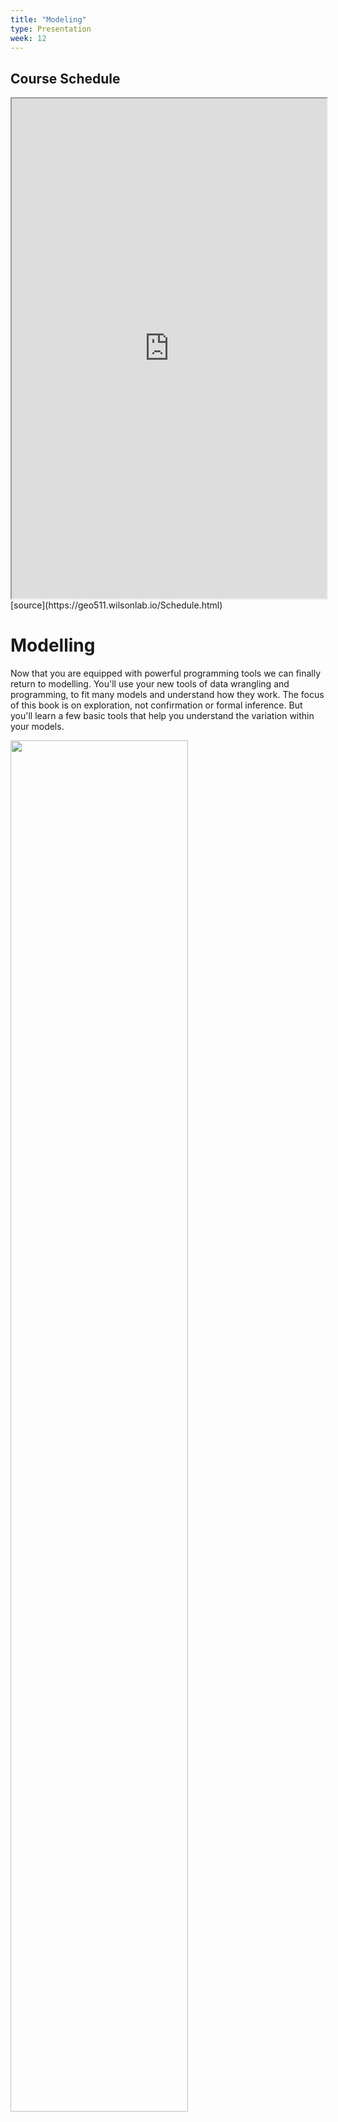 ```yaml
---
title: "Modeling"
type: Presentation
week: 12
---
```





## Course Schedule

<iframe
  src="https://geo511.wilsonlab.io/Schedule.html"
  width="100%" height="800">
</iframe>
[source](https://geo511.wilsonlab.io/Schedule.html)

# Modelling

Now that you are equipped with powerful programming tools we can finally return to modelling. You'll use your new tools of data wrangling and programming, to fit many models and understand how they work. The focus of this book is on exploration, not confirmation or formal inference. But you'll learn a few basic tools that help you understand the variation within your models.

<img src="PS_01_img/data-science.png" width="75%" />

## Modeling goals

 * generate low-dimensional summary of a dataset
 * generate and/or test hypotheses
 * make predictions
 
This is not a modelling course - my hope is to build your intuition about how statistical models work and provide some useful tools.


## Linear models
* In [model basics], you'll learn how models work mechanistically, focussing on
  the important family of linear models. You'll learn general tools for gaining
  insight into what a predictive model tells you about your data, focussing on
  simple simulated datasets.

* In [model building], you'll learn how to use models to pull out known
  patterns in real data. Once you have recognised an important pattern
  it's useful to make it explicit in a model, because then you can
  more easily see the subtler signals that remain.

* In [many models], you'll learn how to use many simple models to help 
  understand complex datasets. This is a powerful technique, but to access
  it you'll need to combine modelling and programming tools.

These topics are notable because of what they don't include: any tools for quantitatively assessing models. That is deliberate: precisely quantifying a model requires a couple of big ideas that we just don't have the space to cover here. For now, you'll rely on qualitative assessment and your natural scepticism. In [Learning more about models], we'll point you to other resources where you can learn more.

## Hypothesis generation vs. hypothesis confirmation

In this book, we are going to use models as a tool for exploration, completing the trifecta of the tools for EDA that were introduced in Part 1. This is not how models are usually taught, but as you will see, models are an important tool for exploration. Traditionally, the focus of modelling is on inference, or for confirming that an hypothesis is true. Doing this correctly is not complicated, but it is hard. There is a pair of ideas that you must understand in order to do inference correctly:

1. Each observation can either be used for exploration or confirmation, 
   not both.

1. You can use an observation as many times as you like for exploration,
   but you can only use it once for confirmation. As soon as you use an 
   observation twice, you've switched from confirmation to exploration.
   
This is necessary because to confirm a hypothesis you must use data independent of the data that you used to generate the hypothesis. Otherwise you will be over optimistic. There is absolutely nothing wrong with exploration, but you should never sell an exploratory analysis as a confirmatory analysis because it is fundamentally misleading. 

If you are serious about doing an confirmatory analysis, one approach is to split your data into three pieces before you begin the analysis:

## Data use in model building and testing

1.  60% of your data: __training__ (or exploration) set. You're 
    allowed to do anything you like with this data: visualise it and fit tons 
    of models to it.
  
1.  20% __query__ set. You can use this data to compare models 
    or visualisations by hand, but you're not allowed to use it as part of
    an automated process.

1.  20% __test__ set. You can only use this data ONCE, to test your final model. 
    

## Introduction

The goal of a model is to provide a simple low-dimensional summary of a dataset. In the context of this book we're going to use models to partition data into patterns and residuals. Strong patterns will hide subtler trends, so we'll use models to help peel back layers of structure as we explore a dataset.

However, before we can start using models on interesting, real, datasets, you need to understand the basics of how models work. For that reason, this chapter of the book is unique because it uses only simulated datasets. These datasets are very simple, and not at all interesting, but they will help you understand the essence of modelling before you apply the same techniques to real data in the next chapter.

There are two parts to a model:

1.  First, you define a __family of models__ that express a precise, but 
    generic, pattern that you want to capture. For example, the pattern 
    might be a straight line, or a quadratic curve. You will express
    the model family as an equation like `y = a_1 * x + a_2` or 
    `y = a_1 * x ^ a_2`. Here, `x` and `y` are known variables from your
    data, and `a_1` and `a_2` are parameters that can vary to capture 
    different patterns.

1.  Next, you generate a __fitted model__ by finding the model from the 
    family that is the closest to your data. This takes the generic model 
    family and makes it specific, like `y = 3 * x + 7` or `y = 9 * x ^ 2`.

It's important to understand that a fitted model is just the closest model from a family of models. That implies that you have the "best" model (according to some criteria); it doesn't imply that you have a good model and it certainly doesn't imply that the model is "true". George Box puts this well in his famous aphorism:

> All models are wrong, but some are useful.

It's worth reading the fuller context of the quote:

> Now it would be very remarkable if any system existing in the real world 
> could be exactly represented by any simple model. However, cunningly chosen 
> parsimonious models often do provide remarkably useful approximations. For 
> example, the law PV = RT relating pressure P, volume V and temperature T of 
> an "ideal" gas via a constant R is not exactly true for any real gas, but it 
> frequently provides a useful approximation and furthermore its structure is 
> informative since it springs from a physical view of the behavior of gas 
> molecules.
> 
> For such a model there is no need to ask the question "Is the model true?". 
> If "truth" is to be the "whole truth" the answer must be "No". The only 
> question of interest is "Is the model illuminating and useful?".

The goal of a model is not to uncover truth, but to discover a simple approximation that is still useful. 

### Prerequisites

In this chapter we'll use the modelr package which wraps around base R's modelling functions to make them work naturally in a pipe.


``` r
library(tidyverse)

library(modelr)
options(na.action = na.warn)
```

## A simple model

Lets take a look at the simulated dataset `sim1`, included with the modelr package. It contains two continuous variables, `x` and `y`. Let's plot them to see how they're related:


``` r
ggplot(sim1, aes(x, y)) + 
  geom_point()
```

![](PS_13_files/figure-revealjs/unnamed-chunk-4-1.png)<!-- -->

You can see a strong pattern in the data. Let's use a model to capture that pattern and make it explicit. It's our job to supply the basic form of the model. In this case, the relationship looks linear, i.e. `y = a_0 + a_1 * x`.  Let's start by getting a feel for what models from that family look like by randomly generating a few and overlaying them on the data. For this simple case, we can use `geom_abline()` which takes a slope and intercept as parameters. Later on we'll learn more general techniques that work with any model.


``` r
models <- tibble(
  a1 = runif(250, -20, 40),
  a2 = runif(250, -5, 5)
)

ggplot(sim1, aes(x, y)) + 
  geom_abline(aes(intercept = a1, slope = a2), data = models, alpha = 1/4) +
  geom_point() 
```

![](PS_13_files/figure-revealjs/unnamed-chunk-5-1.png)<!-- -->

There are 250 models on this plot, but a lot are really bad! We need to find the good models by making precise our intuition that a good model is "close" to the data. We need a way to quantify the distance between the data and a model. Then we can fit the model by finding the value of `a_0` and `a_1` that generate the model with the smallest distance from this data.

One easy place to start is to find the vertical distance between each point and the model, as in the following diagram. (Note that I've shifted the x values slightly so you can see the individual distances.)

![](PS_13_files/figure-revealjs/unnamed-chunk-6-1.png)<!-- -->

This distance is just the difference between the y value given by the model (the __prediction__), and the actual y value in the data (the __response__).

To compute this distance, we first turn our model family into an R function. This takes the model parameters and the data as inputs, and gives values predicted by the model as output:


``` r
model1 <- function(a, data) {
  a[1] + data$x * a[2]
}
model1(c(7, 1.5), sim1)
```

```
##  [1]  8.5  8.5  8.5 10.0 10.0 10.0 11.5 11.5 11.5 13.0 13.0 13.0 14.5 14.5 14.5
## [16] 16.0 16.0 16.0 17.5 17.5 17.5 19.0 19.0 19.0 20.5 20.5 20.5 22.0 22.0 22.0
```

Next, we need some way to compute an overall distance between the predicted and actual values. In other words, the plot above shows 30 distances: how do we collapse that into a single number?

One common way to do this in statistics to use the "root-mean-squared deviation". We compute the difference between actual and predicted, square them, average them, and the take the square root. This distance has lots of appealing mathematical properties, which we're not going to talk about here. You'll just have to take my word for it!


``` r
measure_distance <- function(mod, data) {
  diff <- data$y - model1(mod, data)
  sqrt(mean(diff ^ 2))
}
measure_distance(c(7, 1.5), sim1)
```

```
## [1] 2.665212
```

Now we can use purrr to compute the distance for all the models defined above. We need a helper function because our distance function expects the model as a numeric vector of length 2.


``` r
sim1_dist <- function(a1, a2) {
  measure_distance(c(a1, a2), sim1)
}

models <- models %>% 
  mutate(dist = purrr::map2_dbl(a1, a2, sim1_dist))
models
```

```
## # A tibble: 250 × 3
##         a1     a2  dist
##      <dbl>  <dbl> <dbl>
##  1  -2.49   2.16   6.50
##  2  -7.05  -1.58  33.0 
##  3 -13.0   -0.477 32.0 
##  4   0.377  3.32   5.28
##  5  29.7    1.80  24.2 
##  6 -18.8   -3.13  53.6 
##  7  15.9   -0.842  9.57
##  8  13.6   -0.107  7.01
##  9  25.3   -2.92  15.7 
## 10 -17.1   -3.37  53.5 
## # ℹ 240 more rows
```

Next, let's overlay the 10 best models on to the data. I've coloured the models by `-dist`: this is an easy way to make sure that the best models (i.e. the ones with the smallest distance) get the brighest colours.


``` r
ggplot(sim1, aes(x, y)) + 
  geom_point(size = 2, colour = "grey30") + 
  geom_abline(
    aes(intercept = a1, slope = a2, colour = -dist), 
    data = filter(models, rank(dist) <= 10)
  )
```

![](PS_13_files/figure-revealjs/unnamed-chunk-10-1.png)<!-- -->

We can also think about these models as observations, and visualising with a scatterplot of `a1` vs  `a2`, again coloured by `-dist`. We can no longer directly see how the model compares to the data, but we can see many models at once. Again, I've highlighted the 10 best models, this time by drawing red circles underneath them.


``` r
ggplot(models, aes(a1, a2)) +
  geom_point(data = filter(models, rank(dist) <= 10), size = 4, colour = "red") +
  geom_point(aes(colour = -dist))
```

![](PS_13_files/figure-revealjs/unnamed-chunk-11-1.png)<!-- -->

Instead of trying lots of random models, we could be more systematic and generate an evenly spaced grid of points (this is called a grid search). I picked the parameters of the grid roughly by looking at where the best models were in the plot above.


``` r
grid <- expand.grid(
  a1 = seq(-5, 20, length = 25),
  a2 = seq(1, 3, length = 25)
  ) %>% 
  mutate(dist = purrr::map2_dbl(a1, a2, sim1_dist))

grid %>% 
  ggplot(aes(a1, a2)) +
  geom_point(data = filter(grid, rank(dist) <= 10), size = 4, colour = "red") +
  geom_point(aes(colour = -dist)) 
```

![](PS_13_files/figure-revealjs/unnamed-chunk-12-1.png)<!-- -->

When you overlay the best 10 models back on the original data, they all look pretty good:


``` r
ggplot(sim1, aes(x, y)) + 
  geom_point(size = 2, colour = "grey30") + 
  geom_abline(
    aes(intercept = a1, slope = a2, colour = -dist), 
    data = filter(grid, rank(dist) <= 10)
  )
```

![](PS_13_files/figure-revealjs/unnamed-chunk-13-1.png)<!-- -->

You could imagine iteratively making the grid finer and finer until you narrowed in on the best model. But there's a better way to tackle that problem: a numerical minimisation tool called Newton-Raphson search. The intuition of Newton-Raphson is pretty simple: you pick a starting point and look around for the steepest slope. You then ski down that slope a little way, and then repeat again and again, until you can't go any lower. In R, we can do that with `optim()`:


``` r
best <- optim(c(0, 0), measure_distance, data = sim1)
best$par
```

```
## [1] 4.222248 2.051204
```

``` r
ggplot(sim1, aes(x, y)) + 
  geom_point(size = 2, colour = "grey30") + 
  geom_abline(intercept = best$par[1], slope = best$par[2])
```

![](PS_13_files/figure-revealjs/unnamed-chunk-14-1.png)<!-- -->

Don't worry too much about the details of how `optim()` works. It's the intuition that's important here. If you have a function that defines the distance between a model and a dataset, an algorithm that can minimise that distance by modifying the parameters of the model, you can find the best model. The neat thing about this approach is that it will work for any family of models that you can write an equation for. 

There's one more approach that we can use for this model, because it's a special case of a broader family: linear models. A linear model has the general form `y = a_1 + a_2 * x_1 + a_3 * x_2 + ... + a_n * x_(n - 1)`. So this simple model is equivalent to a general linear model where n is 2 and `x_1` is `x`. R has a tool specifically designed for fitting linear models called `lm()`. `lm()` has a special way to specify the model family: formulas. Formulas look like `y ~ x`, which `lm()` will translate to a function like `y = a_1 + a_2 * x`. We can fit the model and look at the output:


``` r
sim1_mod <- lm(y ~ x, data = sim1)
coef(sim1_mod)
```

```
## (Intercept)           x 
##    4.220822    2.051533
```

These are exactly the same values we got with `optim()`! Behind the scenes `lm()` doesn't use `optim()` but instead takes advantage of the mathematical structure of linear models. Using some connections between geometry, calculus, and linear algebra, `lm()` actually finds the closest model in a single step, using a sophisticated algorithm. This approach is both faster, and guarantees that there is a global minimum.

### Exercises

1.  One downside of the linear model is that it is sensitive to unusual values
    because the distance incorporates a squared term. Fit a linear model to 
    the simulated data below, and visualise the results. Rerun a few times to
    generate different simulated datasets. What do you notice about the model? 
    
    
    ``` r
    sim1a <- tibble(
      x = rep(1:10, each = 3),
      y = x * 1.5 + 6 + rt(length(x), df = 2)
    )
    ```

1.  One way to make linear models more robust is to use a different distance
    measure. For example, instead of root-mean-squared distance, you could use
    mean-absolute distance:
    
    
    ``` r
    measure_distance <- function(mod, data) {
      diff <- data$y - model1(mod, data)
      mean(abs(diff))
    }
    ```
    
    Use `optim()` to fit this model to the simulated data above and compare it 
    to the linear model.

1.  One challenge with performing numerical optimisation is that it's only
    guaranteed to find one local optimum. What's the problem with optimising
    a three parameter model like this?
    
    
    ``` r
    model1 <- function(a, data) {
      a[1] + data$x * a[2] + a[3]
    }
    ```

## Visualising models

For simple models, like the one above, you can figure out what pattern the model captures by carefully studying the model family and the fitted coefficients. And if you ever take a statistics course on modelling, you're likely to spend a lot of time doing just that. Here, however, we're going to take a different tack. We're going to focus on understanding a model by looking at its predictions. This has a big advantage: every type of predictive model makes predictions (otherwise what use would it be?) so we can use the same set of techniques to understand any type of predictive model.

It's also useful to see what the model doesn't capture, the so-called residuals which are left after subtracting the predictions from the data. Residuals are powerful because they allow us to use models to remove striking patterns so we can study the subtler trends that remain.

### Predictions

To visualise the predictions from a model, we start by generating an evenly spaced grid of values that covers the region where our data lies. The easiest way to do that is to use `modelr::data_grid()`. Its first argument is a data frame, and for each subsequent argument it finds the unique variables and then generates all combinations:


``` r
grid <- sim1 %>% 
  data_grid(x) 
grid
```

```
## # A tibble: 10 × 1
##        x
##    <int>
##  1     1
##  2     2
##  3     3
##  4     4
##  5     5
##  6     6
##  7     7
##  8     8
##  9     9
## 10    10
```

(This will get more interesting when we start to add more variables to our model.)

Next we add predictions. We'll use `modelr::add_predictions()` which takes a data frame and a model. It adds the predictions from the model to a new column in the data frame:


``` r
grid <- grid %>% 
  add_predictions(sim1_mod) 
grid
```

```
## # A tibble: 10 × 2
##        x  pred
##    <int> <dbl>
##  1     1  6.27
##  2     2  8.32
##  3     3 10.4 
##  4     4 12.4 
##  5     5 14.5 
##  6     6 16.5 
##  7     7 18.6 
##  8     8 20.6 
##  9     9 22.7 
## 10    10 24.7
```

(You can also use this function to add predictions to your original dataset.)

Next, we plot the predictions. You might wonder about all this extra work compared to just using `geom_abline()`. But the advantage of this approach is that it will work with _any_ model in R, from the simplest to the most complex. You're only limited by your visualisation skills. For more ideas about how to visualise more complex model types, you might try <http://vita.had.co.nz/papers/model-vis.html>.


``` r
ggplot(sim1, aes(x)) +
  geom_point(aes(y = y)) +
  geom_line(aes(y = pred), data = grid, colour = "red", size = 1)
```

```
## Warning: Using `size` aesthetic for lines was deprecated in ggplot2 3.4.0.
## ℹ Please use `linewidth` instead.
## This warning is displayed once every 8 hours.
## Call `lifecycle::last_lifecycle_warnings()` to see where this warning was
## generated.
```

![](PS_13_files/figure-revealjs/unnamed-chunk-21-1.png)<!-- -->

### Residuals

The flip-side of predictions are __residuals__. The predictions tells you the pattern that the model has captured, and the residuals tell you what the model has missed. The residuals are just the distances between the observed and predicted values that we computed above. 

We add residuals to the data with `add_residuals()`, which works much like `add_predictions()`. Note, however, that we use the original dataset, not a manufactured grid. This is because to compute residuals we need actual y values.


``` r
sim1 <- sim1 %>% 
  add_residuals(sim1_mod)
sim1
```

```
## # A tibble: 30 × 3
##        x     y    resid
##    <int> <dbl>    <dbl>
##  1     1  4.20 -2.07   
##  2     1  7.51  1.24   
##  3     1  2.13 -4.15   
##  4     2  8.99  0.665  
##  5     2 10.2   1.92   
##  6     2 11.3   2.97   
##  7     3  7.36 -3.02   
##  8     3 10.5   0.130  
##  9     3 10.5   0.136  
## 10     4 12.4   0.00763
## # ℹ 20 more rows
```

There are a few different ways to understand what the residuals tell us about the model. One way is to simply draw a frequency polygon to help us understand the spread of the residuals:


``` r
ggplot(sim1, aes(resid)) + 
  geom_freqpoly(binwidth = 0.5)
```

![](PS_13_files/figure-revealjs/unnamed-chunk-23-1.png)<!-- -->

This helps you calibrate the quality of the model: how far away are the predictions from the observed values?  Note that the average of the residual will always be 0.

You'll often want to recreate plots using the residuals instead of the original predictor. You'll see a lot of that in the next chapter.


``` r
ggplot(sim1, aes(x, resid)) + 
  geom_ref_line(h = 0) +
  geom_point() 
```

![](PS_13_files/figure-revealjs/unnamed-chunk-24-1.png)<!-- -->

This looks like random noise, suggesting that our model has done a good job of capturing the patterns in the dataset.

### Exercises

1.  Instead of using `lm()` to fit a straight line, you can use `loess()`
    to fit a smooth curve. Repeat the process of model fitting, 
    grid generation, predictions, and visualisation on `sim1` using 
    `loess()` instead of `lm()`. How does the result compare to 
    `geom_smooth()`?
    
1.  `add_predictions()` is paired with `gather_predictions()` and 
    `spread_predictions()`. How do these three functions differ?
    
1.  What does `geom_ref_line()` do? What package does it come from?
    Why is displaying a reference line in plots showing residuals
    useful and important?
    
1.  Why might you want to look at a frequency polygon of absolute residuals?
    What are the pros and cons compared to looking at the raw residuals?

## Formulas and model families

You've seen formulas before when using `facet_wrap()` and `facet_grid()`. In R, formulas provide a general way of getting "special behaviour". Rather than evaluating the values of the variables right away, they capture them so they can be interpreted by the function.

The majority of modelling functions in R use a standard conversion from formulas to functions. You've seen one simple conversion already: `y ~ x` is translated to `y = a_1 + a_2 * x`.  If you want to see what R actually does, you can use the `model_matrix()` function. It takes a data frame and a formula and returns a tibble that defines the model equation: each column in the output is associated with one coefficient in the model, the function is always `y = a_1 * out1 + a_2 * out_2`. For the simplest case of `y ~ x1` this shows us something interesting:


``` r
df <- tribble(
  ~y, ~x1, ~x2,
  4, 2, 5,
  5, 1, 6
)
model_matrix(df, y ~ x1)
```

```
## # A tibble: 2 × 2
##   `(Intercept)`    x1
##           <dbl> <dbl>
## 1             1     2
## 2             1     1
```

The way that R adds the intercept to the model is just by having a column that is full of ones.  By default, R will always add this column. If you don't want, you need to explicitly drop it with `-1`:


``` r
model_matrix(df, y ~ x1 - 1)
```

```
## # A tibble: 2 × 1
##      x1
##   <dbl>
## 1     2
## 2     1
```

The model matrix grows in an unsurprising way when you add more variables to the the model:


``` r
model_matrix(df, y ~ x1 + x2)
```

```
## # A tibble: 2 × 3
##   `(Intercept)`    x1    x2
##           <dbl> <dbl> <dbl>
## 1             1     2     5
## 2             1     1     6
```

This formula notation is sometimes called "Wilkinson-Rogers notation", and was initially described in _Symbolic Description of Factorial Models for Analysis of Variance_, by G. N. Wilkinson and C. E. Rogers <https://www.jstor.org/stable/2346786>. It's worth digging up and reading the original paper if you'd like to understand the full details of the modelling algebra.

The following sections expand on how this formula notation works for categorical variables, interactions, and transformation.

### Categorical variables

Generating a function from a formula is straight forward when the predictor is continuous, but things get a bit more complicated when the predictor is categorical. Imagine you have a formula like `y ~ sex`, where sex could either be male or female. It doesn't make sense to convert that to a formula like `y = x_0 + x_1 * sex` because `sex` isn't a number - you can't multiply it! Instead what R does is convert it to `y = x_0 + x_1 * sex_male` where `sex_male` is one if `sex` is male and zero otherwise:


``` r
df <- tribble(
  ~ sex, ~ response,
  "male", 1,
  "female", 2,
  "male", 1
)
model_matrix(df, response ~ sex)
```

```
## # A tibble: 3 × 2
##   `(Intercept)` sexmale
##           <dbl>   <dbl>
## 1             1       1
## 2             1       0
## 3             1       1
```

You might wonder why R also doesn't create a `sexfemale` column. The problem is that would create a column that is perfectly predictable based on the other columns (i.e. `sexfemale = 1 - sexmale`). Unfortunately the exact details of why this is a problem is beyond the scope of this book, but basically it creates a model family that is too flexible, and will have infinitely many models that are equally close to the data.

Fortunately, however, if you focus on visualising predictions you don't need to worry about the exact parameterisation. Let's look at some data and models to make that concrete. Here's the `sim2` dataset from modelr:


``` r
ggplot(sim2) + 
  geom_point(aes(x, y))
```

![](PS_13_files/figure-revealjs/unnamed-chunk-29-1.png)<!-- -->

We can fit a model to it, and generate predictions:


``` r
mod2 <- lm(y ~ x, data = sim2)

grid <- sim2 %>% 
  data_grid(x) %>% 
  add_predictions(mod2)
grid
```

```
## # A tibble: 4 × 2
##   x      pred
##   <chr> <dbl>
## 1 a      1.15
## 2 b      8.12
## 3 c      6.13
## 4 d      1.91
```

Effectively, a model with a categorical `x` will predict the mean value for each category. (Why? Because the mean minimises the root-mean-squared distance.) That's easy to see if we overlay the predictions on top of the original data:


``` r
ggplot(sim2, aes(x)) + 
  geom_point(aes(y = y)) +
  geom_point(data = grid, aes(y = pred), colour = "red", size = 4)
```

![](PS_13_files/figure-revealjs/unnamed-chunk-31-1.png)<!-- -->

You can't make predictions about levels that you didn't observe. Sometimes you'll do this by accident so it's good to recognise this error message:


``` r
tibble(x = "e") %>% 
  add_predictions(mod2)
```

```
## Error in model.frame.default(Terms, newdata, na.action = na.action, xlev = object$xlevels): factor x has new level e
```

### Interactions (continuous and categorical)

What happens when you combine a continuous and a categorical variable?  `sim3` contains a categorical predictor and a continuous predictor. We can visualise it with a simple plot:


``` r
ggplot(sim3, aes(x1, y)) + 
  geom_point(aes(colour = x2))
```

![](PS_13_files/figure-revealjs/unnamed-chunk-33-1.png)<!-- -->

There are two possible models you could fit to this data:


``` r
mod1 <- lm(y ~ x1 + x2, data = sim3)
mod2 <- lm(y ~ x1 * x2, data = sim3)
```

When you add variables with `+`, the model will estimate each effect independent of all the others. It's possible to fit the so-called interaction by using `*`. For example, `y ~ x1 * x2` is translated to `y = a_0 + a_1 * x1 + a_2 * x2 + a_12 * x1 * x2`. Note that whenever you use `*`, both the interaction and the individual components are included in the model.

To visualise these models we need two new tricks:

1.  We have two predictors, so we need to give `data_grid()` both variables. 
    It finds all the unique values of `x1` and `x2` and then generates all
    combinations. 
   
1.  To generate predictions from both models simultaneously, we can use 
    `gather_predictions()` which adds each prediction as a row. The
    complement of `gather_predictions()` is `spread_predictions()` which adds 
    each prediction to a new column.
    
Together this gives us:


``` r
grid <- sim3 %>% 
  data_grid(x1, x2) %>% 
  gather_predictions(mod1, mod2)
grid
```

```
## # A tibble: 80 × 4
##    model    x1 x2     pred
##    <chr> <int> <fct> <dbl>
##  1 mod1      1 a      1.67
##  2 mod1      1 b      4.56
##  3 mod1      1 c      6.48
##  4 mod1      1 d      4.03
##  5 mod1      2 a      1.48
##  6 mod1      2 b      4.37
##  7 mod1      2 c      6.28
##  8 mod1      2 d      3.84
##  9 mod1      3 a      1.28
## 10 mod1      3 b      4.17
## # ℹ 70 more rows
```

We can visualise the results for both models on one plot using facetting:


``` r
ggplot(sim3, aes(x1, y, colour = x2)) + 
  geom_point() + 
  geom_line(data = grid, aes(y = pred)) + 
  facet_wrap(~ model)
```

![](PS_13_files/figure-revealjs/unnamed-chunk-36-1.png)<!-- -->

Note that the model that uses `+` has the same slope for each line, but different intercepts. The model that uses `*` has a different slope and intercept for each line.

Which model is better for this data? We can take look at the residuals. Here I've facetted by both model and `x2` because it makes it easier to see the pattern within each group.


``` r
sim3 <- sim3 %>% 
  gather_residuals(mod1, mod2)

ggplot(sim3, aes(x1, resid, colour = x2)) + 
  geom_point() + 
  facet_grid(model ~ x2)
```

![](PS_13_files/figure-revealjs/unnamed-chunk-37-1.png)<!-- -->

There is little obvious pattern in the residuals for `mod2`. The residuals for `mod1` show that the model has clearly missed some pattern in `b`, and less so, but still present is pattern in `c`, and `d`. You might wonder if there's a precise way to tell which of `mod1` or `mod2` is better. There is, but it requires a lot of mathematical background, and we don't really care. Here, we're interested in a qualitative assessment of whether or not the model has captured the pattern that we're interested in. 

### Interactions (two continuous)

Let's take a look at the equivalent model for two continuous variables. Initially things proceed almost identically to the previous example:


``` r
mod1 <- lm(y ~ x1 + x2, data = sim4)
mod2 <- lm(y ~ x1 * x2, data = sim4)

grid <- sim4 %>% 
  data_grid(
    x1 = seq_range(x1, 5), 
    x2 = seq_range(x2, 5) 
  ) %>% 
  gather_predictions(mod1, mod2)
grid
```

```
## # A tibble: 50 × 4
##    model    x1    x2   pred
##    <chr> <dbl> <dbl>  <dbl>
##  1 mod1   -1    -1    0.996
##  2 mod1   -1    -0.5 -0.395
##  3 mod1   -1     0   -1.79 
##  4 mod1   -1     0.5 -3.18 
##  5 mod1   -1     1   -4.57 
##  6 mod1   -0.5  -1    1.91 
##  7 mod1   -0.5  -0.5  0.516
##  8 mod1   -0.5   0   -0.875
##  9 mod1   -0.5   0.5 -2.27 
## 10 mod1   -0.5   1   -3.66 
## # ℹ 40 more rows
```

Note my use of `seq_range()` inside `data_grid()`. Instead of using every unique value of `x`, I'm going to use a regularly spaced grid of five values between the minimum and maximum numbers. It's probably not super important here, but it's a useful technique in general. There are two other useful arguments to `seq_range()`:

*  `pretty = TRUE` will generate a "pretty" sequence, i.e. something that looks
    nice to the human eye. This is useful if you want to produce tables of 
    output:
    
    
    ``` r
    seq_range(c(0.0123, 0.923423), n = 5)
    ```
    
    ```
    ## [1] 0.0123000 0.2400808 0.4678615 0.6956423 0.9234230
    ```
    
    ``` r
    seq_range(c(0.0123, 0.923423), n = 5, pretty = TRUE)
    ```
    
    ```
    ## [1] 0.0 0.2 0.4 0.6 0.8 1.0
    ```
    
*   `trim = 0.1` will trim off 10% of the tail values. This is useful if the 
    variables have a long tailed distribution and you want to focus on generating
    values near the center:
    
    
    ``` r
    x1 <- rcauchy(100)
    seq_range(x1, n = 5)
    ```
    
    ```
    ## [1] -188.68899 -137.80306  -86.91713  -36.03120   14.85472
    ```
    
    ``` r
    seq_range(x1, n = 5, trim = 0.10)
    ```
    
    ```
    ## [1] -18.8912505 -12.8519316  -6.8126127  -0.7732938   5.2660250
    ```
    
    ``` r
    seq_range(x1, n = 5, trim = 0.25)
    ```
    
    ```
    ## [1] -4.505561 -2.915958 -1.326355  0.263248  1.852851
    ```
    
    ``` r
    seq_range(x1, n = 5, trim = 0.50)
    ```
    
    ```
    ## [1] -1.0161953 -0.5842804 -0.1523656  0.2795493  0.7114642
    ```
    
*   `expand = 0.1` is in some sense the opposite of `trim()` it expands the 
    range by 10%.
    
    
    ``` r
    x2 <- c(0, 1)
    seq_range(x2, n = 5)
    ```
    
    ```
    ## [1] 0.00 0.25 0.50 0.75 1.00
    ```
    
    ``` r
    seq_range(x2, n = 5, expand = 0.10)
    ```
    
    ```
    ## [1] -0.050  0.225  0.500  0.775  1.050
    ```
    
    ``` r
    seq_range(x2, n = 5, expand = 0.25)
    ```
    
    ```
    ## [1] -0.1250  0.1875  0.5000  0.8125  1.1250
    ```
    
    ``` r
    seq_range(x2, n = 5, expand = 0.50)
    ```
    
    ```
    ## [1] -0.250  0.125  0.500  0.875  1.250
    ```

Next let's try and visualise that model. We have two continuous predictors, so you can imagine the model like a 3d surface. We could display that using `geom_tile()`:


``` r
ggplot(grid, aes(x1, x2)) + 
  geom_tile(aes(fill = pred)) + 
  facet_wrap(~ model)
```

![](PS_13_files/figure-revealjs/unnamed-chunk-42-1.png)<!-- -->

That doesn't suggest that the models are very different! But that's partly an illusion: our eyes and brains are not very good at accurately comparing shades of colour. Instead of looking at the surface from the top, we could look at it from either side, showing multiple slices:


``` r
ggplot(grid, aes(x1, pred, colour = x2, group = x2)) + 
  geom_line() +
  facet_wrap(~ model)
```

![](PS_13_files/figure-revealjs/unnamed-chunk-43-1.png)<!-- -->

``` r
ggplot(grid, aes(x2, pred, colour = x1, group = x1)) + 
  geom_line() +
  facet_wrap(~ model)
```

![](PS_13_files/figure-revealjs/unnamed-chunk-43-2.png)<!-- -->

This shows you that interaction between two continuous variables works basically the same way as for a categorical and continuous variable. An interaction says that there's not a fixed offset: you need to consider both values of `x1` and `x2` simultaneously in order to predict `y`.

You can see that even with just two continuous variables, coming up with good visualisations are hard. But that's reasonable: you shouldn't expect it will be easy to understand how three or more variables simultaneously interact! But again, we're saved a little because we're using models for exploration, and you can gradually build up your model over time. The model doesn't have to be perfect, it just has to help you reveal a little more about your data.

I spent some time looking at the residuals to see if I could figure if `mod2` did better than `mod1`. I think it does, but it's pretty subtle. You'll have a chance to work on it in the exercises.

### Transformations

You can also perform transformations inside the model formula. For example, `log(y) ~ sqrt(x1) + x2` is transformed to `log(y) = a_1 + a_2 * sqrt(x1) + a_3 * x2`. If your transformation involves `+`, `*`, `^`, or `-`, you'll need to wrap it in `I()` so R doesn't treat it like part of the model specification. For example, `y ~ x + I(x ^ 2)` is translated to `y = a_1 + a_2 * x + a_3 * x^2`. If you forget the `I()` and specify `y ~ x ^ 2 + x`, R will compute `y ~ x * x + x`. `x * x` means the interaction of `x` with itself, which is the same as `x`. R automatically drops redundant variables so `x + x` become `x`, meaning that `y ~ x ^ 2 + x` specifies the function `y = a_1 + a_2 * x`. That's probably not what you intended!

Again, if you get confused about what your model is doing, you can always use `model_matrix()` to see exactly what equation `lm()` is fitting:


``` r
df <- tribble(
  ~y, ~x,
   1,  1,
   2,  2, 
   3,  3
)
model_matrix(df, y ~ x^2 + x)
```

```
## # A tibble: 3 × 2
##   `(Intercept)`     x
##           <dbl> <dbl>
## 1             1     1
## 2             1     2
## 3             1     3
```

``` r
model_matrix(df, y ~ I(x^2) + x)
```

```
## # A tibble: 3 × 3
##   `(Intercept)` `I(x^2)`     x
##           <dbl>    <dbl> <dbl>
## 1             1        1     1
## 2             1        4     2
## 3             1        9     3
```

Transformations are useful because you can use them to approximate non-linear functions. If you've taken a calculus class, you may have heard of Taylor's theorem which says you can approximate any smooth function with an infinite sum of polynomials. That means you can use a polynomial function to get arbitrarily close to a smooth function by fitting an equation like `y = a_1 + a_2 * x + a_3 * x^2 + a_4 * x ^ 3`. Typing that sequence by hand is tedious, so R provides a helper function: `poly()`:


``` r
model_matrix(df, y ~ poly(x, 2))
```

```
## # A tibble: 3 × 3
##   `(Intercept)` `poly(x, 2)1` `poly(x, 2)2`
##           <dbl>         <dbl>         <dbl>
## 1             1     -7.07e- 1         0.408
## 2             1     -9.07e-17        -0.816
## 3             1      7.07e- 1         0.408
```

However there's one major problem with using `poly()`: outside the range of the data, polynomials rapidly shoot off to positive or negative infinity. One safer alternative is to use the natural spline, `splines::ns()`.


``` r
library(splines)
model_matrix(df, y ~ ns(x, 2))
```

```
## # A tibble: 3 × 3
##   `(Intercept)` `ns(x, 2)1` `ns(x, 2)2`
##           <dbl>       <dbl>       <dbl>
## 1             1       0           0    
## 2             1       0.566      -0.211
## 3             1       0.344       0.771
```

Let's see what that looks like when we try and approximate a non-linear function:


``` r
sim5 <- tibble(
  x = seq(0, 3.5 * pi, length = 50),
  y = 4 * sin(x) + rnorm(length(x))
)

ggplot(sim5, aes(x, y)) +
  geom_point()
```

![](PS_13_files/figure-revealjs/unnamed-chunk-47-1.png)<!-- -->

I'm going to fit five models to this data.


``` r
mod1 <- lm(y ~ ns(x, 1), data = sim5)
mod2 <- lm(y ~ ns(x, 2), data = sim5)
mod3 <- lm(y ~ ns(x, 3), data = sim5)
mod4 <- lm(y ~ ns(x, 4), data = sim5)
mod5 <- lm(y ~ ns(x, 5), data = sim5)

grid <- sim5 %>% 
  data_grid(x = seq_range(x, n = 50, expand = 0.1)) %>% 
  gather_predictions(mod1, mod2, mod3, mod4, mod5, .pred = "y")

ggplot(sim5, aes(x, y)) + 
  geom_point() +
  geom_line(data = grid, colour = "red") +
  facet_wrap(~ model)
```

![](PS_13_files/figure-revealjs/unnamed-chunk-48-1.png)<!-- -->

Notice that the extrapolation outside the range of the data is clearly bad. This is the downside to approximating a function with a polynomial. But this is a very real problem with every model: the model can never tell you if the behaviour is true when you start extrapolating outside the range of the data that you have seen. You must rely on theory and science.

### Exercises

1.  What happens if you repeat the analysis of `sim2` using a model without
    an intercept. What happens to the model equation? What happens to the
    predictions?
    
1.  Use `model_matrix()` to explore the equations generated for the models
    I fit to `sim3` and `sim4`. Why is `*` a good shorthand for interaction?

1.  Using the basic principles, convert the formulas in the following two
    models into functions. (Hint: start by converting the categorical variable
    into 0-1 variables.)
    
    
    ``` r
    mod1 <- lm(y ~ x1 + x2, data = sim3)
    mod2 <- lm(y ~ x1 * x2, data = sim3)
    ```

1.   For `sim4`,  which of `mod1` and `mod2` is better? I think `mod2` does a 
     slightly better job at removing patterns, but it's pretty subtle. Can you 
     come up with a plot to support my claim? 

## Missing values

Missing values obviously can not convey any information about the relationship between the variables, so modelling functions will drop any rows that contain missing values. R's default behaviour is to silently drop them, but `options(na.action = na.warn)` (run in the prerequisites), makes sure you get a warning.


``` r
df <- tribble(
  ~x, ~y,
  1, 2.2,
  2, NA,
  3, 3.5,
  4, 8.3,
  NA, 10
)

mod <- lm(y ~ x, data = df)
```

```
## Warning: Dropping 2 rows with missing values
```

To suppress the warning, set `na.action = na.exclude`:


``` r
mod <- lm(y ~ x, data = df, na.action = na.exclude)
```

You can always see exactly how many observations were used with `nobs()`:


``` r
nobs(mod)
```

```
## [1] 3
```

## Other model families

This chapter has focussed exclusively on the class of linear models, which assume a relationship of the form `y = a_1 * x1 + a_2 * x2 + ... + a_n * xn`. Linear models additionally assume that the residuals have a normal distribution, which we haven't talked about. There are a large set of model classes that extend the linear model in various interesting ways. Some of them are:

* __Generalised linear models__, e.g. `stats::glm()`. Linear models assume that
  the response is continuous and the error has a normal distribution. 
  Generalised linear models extend linear models to include non-continuous
  responses (e.g. binary data or counts). They work by defining a distance
  metric based on the statistical idea of likelihood.
  
* __Generalised additive models__, e.g. `mgcv::gam()`, extend generalised
  linear models to incorporate arbitrary smooth functions. That means you can
  write a formula like `y ~ s(x)` which becomes an equation like 
  `y = f(x)` and let `gam()` estimate what that function is (subject to some
  smoothness constraints to make the problem tractable).
  
* __Penalised linear models__, e.g. `glmnet::glmnet()`, add a penalty term to
  the distance that penalises complex models (as defined by the distance 
  between the parameter vector and the origin). This tends to make
  models that generalise better to new datasets from the same population.

* __Robust linear models__, e.g. `MASS::rlm()`, tweak the distance to downweight 
  points that are very far away. This makes them less sensitive to the presence
  of outliers, at the cost of being not quite as good when there are no 
  outliers.
  
* __Trees__, e.g. `rpart::rpart()`, attack the problem in a completely different
  way than linear models. They fit a piece-wise constant model, splitting the
  data into progressively smaller and smaller pieces. Trees aren't terribly
  effective by themselves, but they are very powerful when used in aggregate
  by models like __random forests__ (e.g. `randomForest::randomForest()`) or 
  __gradient boosting machines__ (e.g. `xgboost::xgboost`.)




